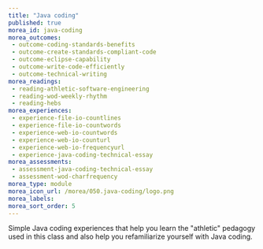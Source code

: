 ```yaml
---
title: "Java coding"
published: true
morea_id: java-coding
morea_outcomes:
 - outcome-coding-standards-benefits
 - outcome-create-standards-compliant-code
 - outcome-eclipse-capability
 - outcome-write-code-efficiently
 - outcome-technical-writing
morea_readings:
 - reading-athletic-software-engineering
 - reading-wod-weekly-rhythm
 - reading-hebs
morea_experiences:
 - experience-file-io-countlines
 - experience-file-io-countwords
 - experience-web-io-countwords
 - experience-web-io-counturl
 - experience-web-io-frequencyurl
 - experience-java-coding-technical-essay
morea_assessments:
 - assessment-java-coding-technical-essay
 - assessment-wod-charfrequency
morea_type: module
morea_icon_url: /morea/050.java-coding/logo.png
morea_labels:
morea_sort_order: 5
---
```


Simple Java coding experiences that help you learn the "athletic" pedagogy used in this class and also help you refamiliarize
yourself with Java coding. 



